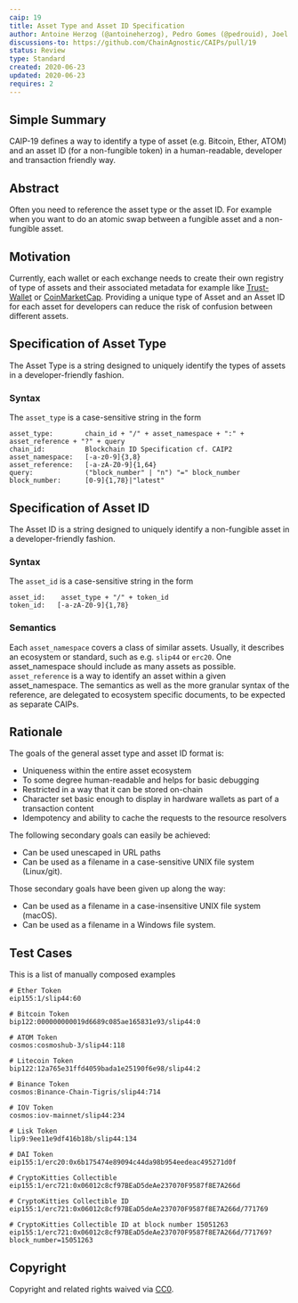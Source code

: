 ```yaml
---
caip: 19
title: Asset Type and Asset ID Specification
author: Antoine Herzog (@antoineherzog), Pedro Gomes (@pedrouid), Joel Thorstensson (@oed)
discussions-to: https://github.com/ChainAgnostic/CAIPs/pull/19
status: Review
type: Standard
created: 2020-06-23
updated: 2020-06-23
requires: 2
---
```


## Simple Summary

CAIP-19 defines a way to identify a type of asset (e.g. Bitcoin, Ether, ATOM) and an asset ID (for a non-fungible token) in a human-readable, developer and transaction friendly way.

## Abstract

Often you need to reference the asset type or the asset ID. For example when you want to do an atomic swap between a fungible asset and a non-fungible asset.

## Motivation

Currently, each wallet or each exchange needs to create their own registry of type of assets and their associated metadata for example like [Trust-Wallet](https://github.com/trustwallet/assets/tree/master/blockchains) or [CoinMarketCap](https://coinmarketcap.com/). Providing a unique type of Asset and an Asset ID for each asset for developers can reduce the risk of confusion between different assets.

## Specification of Asset Type

The Asset Type is a string designed to uniquely identify the types of assets in a developer-friendly fashion.

### Syntax

The `asset_type` is a case-sensitive string in the form

```
asset_type:        chain_id + "/" + asset_namespace + ":" + asset_reference + "?" + query
chain_id:          Blockchain ID Specification cf. CAIP2
asset_namespace:   [-a-z0-9]{3,8}
asset_reference:   [-a-zA-Z0-9]{1,64}
query:             ("block_number" | "n") "=" block_number
block_number:      [0-9]{1,78}|"latest"
```

## Specification of Asset ID

The Asset ID is a string designed to uniquely identify a non-fungible asset in a developer-friendly fashion.

### Syntax

The `asset_id` is a case-sensitive string in the form

```
asset_id:    asset_type + "/" + token_id
token_id:   [-a-zA-Z0-9]{1,78}
```

### Semantics

Each `asset_namespace` covers a class of similar assets.
Usually, it describes an ecosystem or standard, such as e.g. `slip44` or `erc20`.
One asset_namespace should include as many assets as possible.
`asset_reference` is a way to identify an asset within a given asset_namespace.
The semantics as well as the more granular syntax of the reference, are delegated to ecosystem specific documents, to be expected as separate CAIPs.

## Rationale

The goals of the general asset type and asset ID format is:

- Uniqueness within the entire asset ecosystem
- To some degree human-readable and helps for basic debugging
- Restricted in a way that it can be stored on-chain
- Character set basic enough to display in hardware wallets as part of a transaction content
- Idempotency and ability to cache the requests to the resource resolvers

The following secondary goals can easily be achieved:

- Can be used unescaped in URL paths
- Can be used as a filename in a case-sensitive UNIX file system (Linux/git).

Those secondary goals have been given up along the way:

- Can be used as a filename in a case-insensitive UNIX file system (macOS).
- Can be used as a filename in a Windows file system.

## Test Cases

This is a list of manually composed examples

```
# Ether Token
eip155:1/slip44:60

# Bitcoin Token
bip122:000000000019d6689c085ae165831e93/slip44:0

# ATOM Token
cosmos:cosmoshub-3/slip44:118

# Litecoin Token
bip122:12a765e31ffd4059bada1e25190f6e98/slip44:2

# Binance Token
cosmos:Binance-Chain-Tigris/slip44:714

# IOV Token
cosmos:iov-mainnet/slip44:234

# Lisk Token
lip9:9ee11e9df416b18b/slip44:134

# DAI Token
eip155:1/erc20:0x6b175474e89094c44da98b954eedeac495271d0f

# CryptoKitties Collectible
eip155:1/erc721:0x06012c8cf97BEaD5deAe237070F9587f8E7A266d

# CryptoKitties Collectible ID
eip155:1/erc721:0x06012c8cf97BEaD5deAe237070F9587f8E7A266d/771769

# CryptoKitties Collectible ID at block number 15051263
eip155:1/erc721:0x06012c8cf97BEaD5deAe237070F9587f8E7A266d/771769?block_number=15051263
```

## Copyright

Copyright and related rights waived via [CC0](https://creativecommons.org/publicdomain/zero/1.0/).

